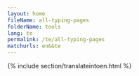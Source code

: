 ```yaml
---
layout: home
fileName: all-typing-pages
folderName: tools
lang: te
permalink: /te/all-typing-pages
matchurls: en&&te
---
```

{% include section/translateintoen.html %}